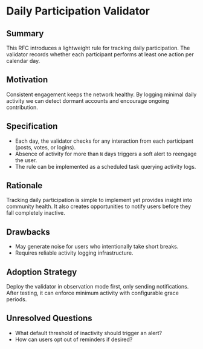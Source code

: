 # Daily Participation Validator

<!-- Example path: rfcs/validators/002-example-validator/README.md -->

## Summary
This RFC introduces a lightweight rule for tracking daily participation. The validator records whether each participant performs at least one action per calendar day.

## Motivation
Consistent engagement keeps the network healthy. By logging minimal daily activity we can detect dormant accounts and encourage ongoing contribution.

## Specification
- Each day, the validator checks for any interaction from each participant (posts, votes, or logins).
- Absence of activity for more than `N` days triggers a soft alert to reengage the user.
- The rule can be implemented as a scheduled task querying activity logs.

## Rationale
Tracking daily participation is simple to implement yet provides insight into community health. It also creates opportunities to notify users before they fall completely inactive.

## Drawbacks
- May generate noise for users who intentionally take short breaks.
- Requires reliable activity logging infrastructure.

## Adoption Strategy
Deploy the validator in observation mode first, only sending notifications. After testing, it can enforce minimum activity with configurable grace periods.

## Unresolved Questions
- What default threshold of inactivity should trigger an alert?
- How can users opt out of reminders if desired?
